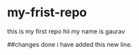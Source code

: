 # my-frist-repo
this is my first repo
hii my name is gaurav

##changes done 
i have added this new line.